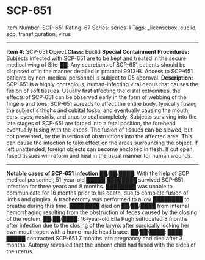 # SCP-651
Item Number: SCP-651
Rating: 67
Series: series-1
Tags: _licensebox, euclid, scp, transfiguration, virus

---

**Item #:** SCP-651
**Object Class:** Euclid
**Special Containment Procedures:** Subjects infected with SCP-651 are to be kept and treated in the secure medical wing of Site-██. Any secretions of SCP-651 patients should be disposed of in the manner detailed in protocol 9913-B. Access to SCP-651 patients by non-medical personnel is subject to O5 approval.
**Description:** SCP-651 is a highly contagious, human-infecting viral genus that causes the fusion of soft tissues. Usually first affecting the distal extremities, the effects of SCP-651 can be observed early in the form of webbing of the fingers and toes. SCP-651 spreads to affect the entire body, typically fusing the subject's thighs and cubital fossa, and eventually causing the mouth, ears, eyes, nostrils, and anus to seal completely. Subjects surviving into the late stages of SCP-651 are forced into a fetal position, the forehead eventually fusing with the knees.
The fusion of tissues can be slowed, but not prevented, by the insertion of obstructions into the affected area. This can cause the infection to take effect on the areas surrounding the object. If left unattended, foreign objects can become enclosed in flesh. If cut open, fused tissues will reform and heal in the usual manner for human wounds.
* * *
**Notable cases of SCP-651 infection**
██/██/████: With the help of SCP medical personnel, 51-year-old █████ ████████ survived SCP-651 infection for three years and 8 months. ████████ was unable to communicate for 16 months prior to his death, due to complete fusion of limbs and gingiva. A tracheotomy was performed to allow ████████ to breathe during this time.
████████ died on ██/██/████ from internal hemorrhaging resulting from the obstruction of feces caused by the closing of the rectum.
██/██/████: 16-year-old Ella Pugh suffocated 8 months after infection due to the closing of the larynx after surgically locking her own mouth open with a home-made head brace.
██/██/████: ████ █████ contracted SCP-651 7 months into pregnancy and died after 3 months. Autopsy revealed that the unborn child had fused with the sides of the uterus.